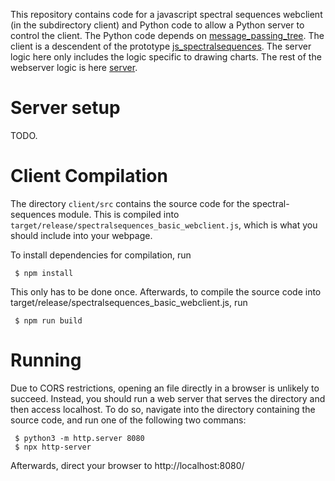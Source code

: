 This repository contains code for a javascript spectral sequences webclient (in the subdirectory client) and 
Python code to allow a Python server to control the client.
The Python code depends on [message_passing_tree](https://github.com/SpectralSequences/message_passing_tree).
The client is a descendent of the prototype [js_spectralsequences](https://github.com/hoodmane/js_spectralsequences). 
The server logic here only includes the logic specific to drawing charts. 
The rest of the webserver logic is here [server](https://github.com/SpectralSequences/server).

# Server setup
TODO.

# Client Compilation

The directory `client/src` contains the source code for the spectral-sequences module.
This is compiled into `target/release/spectralsequences_basic_webclient.js`, which is what you should include into your
webpage.

To install dependencies for compilation, run 
```
 $ npm install
```
This only has to be done once. Afterwards, to compile the source code into
target/release/spectralsequences_basic_webclient.js, run
```
 $ npm run build
```
# Running

Due to CORS restrictions, opening an file directly in a browser is unlikely to
succeed. Instead, you should run a web server that serves the directory and
then access localhost. To do so, navigate into the directory containing the
source code, and run one of the following two commans:
```
 $ python3 -m http.server 8080
 $ npx http-server
```
Afterwards, direct your browser to http://localhost:8080/

